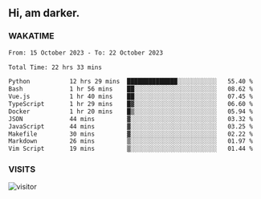 ## Hi, am darker.

### WAKATIME

<!--START_SECTION:waka-->

```txt
From: 15 October 2023 - To: 22 October 2023

Total Time: 22 hrs 33 mins

Python           12 hrs 29 mins  ██████████████░░░░░░░░░░░   55.40 %
Bash             1 hr 56 mins    ██░░░░░░░░░░░░░░░░░░░░░░░   08.62 %
Vue.js           1 hr 40 mins    ██░░░░░░░░░░░░░░░░░░░░░░░   07.45 %
TypeScript       1 hr 29 mins    █▓░░░░░░░░░░░░░░░░░░░░░░░   06.60 %
Docker           1 hr 20 mins    █▒░░░░░░░░░░░░░░░░░░░░░░░   05.94 %
JSON             44 mins         ▓░░░░░░░░░░░░░░░░░░░░░░░░   03.32 %
JavaScript       44 mins         ▓░░░░░░░░░░░░░░░░░░░░░░░░   03.25 %
Makefile         30 mins         ▓░░░░░░░░░░░░░░░░░░░░░░░░   02.22 %
Markdown         26 mins         ▒░░░░░░░░░░░░░░░░░░░░░░░░   01.97 %
Vim Script       19 mins         ▒░░░░░░░░░░░░░░░░░░░░░░░░   01.44 %
```

<!--END_SECTION:waka-->

### VISITS
<!-- i should probably build this when i will have some time -->
![visitor](https://profile-counter.glitch.me/sanix-darker/count.svg)
